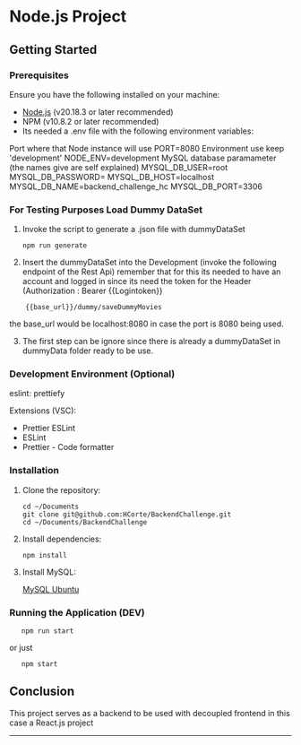 # Node.js Project

## Getting Started

### Prerequisites

Ensure you have the following installed on your machine:

* [Node.js](https://nodejs.org/) (v20.18.3 or later recommended)
* NPM (v10.8.2 or later recommended)
* Its needed a .env file with the following environment variables:

Port where that Node instance will use
PORT=8080
Environment use keep 'development'
NODE_ENV=development
MySQL database paramameter (the names give are self explained)
MYSQL_DB_USER=root
MYSQL_DB_PASSWORD=
MYSQL_DB_HOST=localhost
MYSQL_DB_NAME=backend_challenge_hc
MYSQL_DB_PORT=3306

### For Testing Purposes Load Dummy DataSet

1. Invoke the script to generate a .json file with dummyDataSet

   ```
   npm run generate
   ```
2. Insert the dummyDataSet into the Development (invoke the following endpoint of the Rest Api) remember that for this its needed to have an account and logged in since its need the token for the Header (Authorization : Bearer {{Logintoken}}

```
	{{base_url}}/dummy/saveDummyMovies
```

the base_url would be localhost:8080 in case the port is 8080 being used.

3. The first step can be ignore since there is already a dummyDataSet in dummyData folder ready to be use.

### Development Environment (Optional)

eslint:
prettiefy

Extensions (VSC):

* Prettier ESLint
* ESLint
* Prettier - Code formatter

### Installation

1. Clone the repository:

   ```
   cd ~/Documents
   git clone git@github.com:HCorte/BackendChallenge.git
   cd ~/Documents/BackendChallenge
   ```
2. Install dependencies:

   ```
   npm install
   ```
3. Install MySQL:

   [MySQL Ubuntu](https://www.digitalocean.com/community/tutorials/how-to-install-mysql-on-ubuntu-20-04)

### Running the Application (DEV)

```
   npm run start 
```

   or just

```
   npm start 
```

## Conclusion

This project serves as a backend to be used with decoupled frontend in this case a React.js project

---
